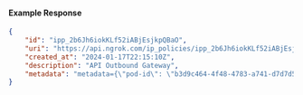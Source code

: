 <!-- Code generated for API Clients. DO NOT EDIT. -->

#### Example Response

```json
{
	"id": "ipp_2b6Jh6iokKLf52iABjEsjkpQBaO",
	"uri": "https://api.ngrok.com/ip_policies/ipp_2b6Jh6iokKLf52iABjEsjkpQBaO",
	"created_at": "2024-01-17T22:15:10Z",
	"description": "API Outbound Gateway",
	"metadata": "metadata={\"pod-id\": \"b3d9c464-4f48-4783-a741-d7d7d5db310f\"}"
}
```
